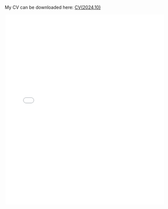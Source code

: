My CV can be downloaded here:  <a href="/assets/CV.pdf">CV(2024.10)</a>
<center><embed src="/assets/CV.pdf" width="500" height="600"></center>
 
